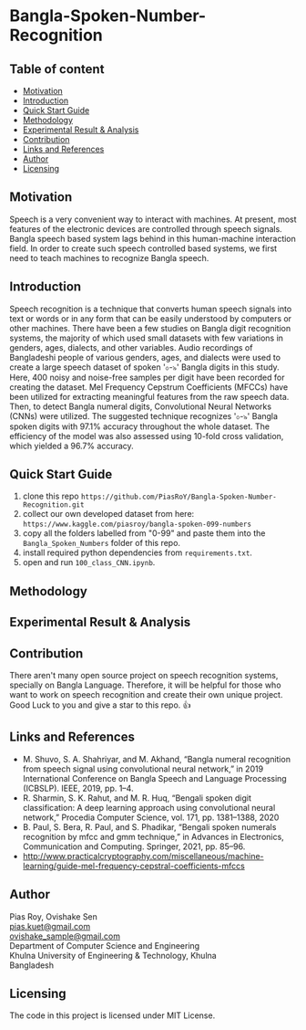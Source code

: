 # Bangla-Spoken-Number-Recognition

## Table of content

- [Motivation](#motivation)
- [Introduction](#introduction)
- [Quick Start Guide](#quick-starting-the-project)
- [Methodology](#methodology)
- [Experimental Result & Analysis](#implementation)
- [Contribution](#contribution)
- [Links and References](#links-and-references)
- [Author](#author)
- [Licensing](#licensing)

## Motivation
Speech is a very convenient way to interact with machines. At present, most features of the electronic devices are controlled through speech signals. Bangla speech based system lags behind in this human-machine interaction field. In order to create such speech controlled based systems, we first need to teach machines to recognize Bangla speech.

## Introduction
Speech recognition is a technique that converts human speech signals into text or words or in any form that can be easily understood by computers or other machines. There have been a few studies on Bangla digit recognition systems, the majority of which used small datasets with few variations in genders, ages, dialects, and other variables. Audio recordings of Bangladeshi people of various genders, ages, and dialects were used to create a large speech dataset of spoken '০-৯' Bangla digits in this study. Here, 400 noisy and noise-free samples per digit have been recorded for creating the dataset. Mel Frequency Cepstrum Coefficients (MFCCs) have been utilized for extracting meaningful features from the raw speech data. Then, to detect Bangla numeral digits, Convolutional Neural Networks (CNNs) were utilized. The suggested technique recognizes '০-৯' Bangla spoken digits with 97.1% accuracy throughout the whole dataset. The efficiency of the model was also assessed using 10-fold cross validation, which yielded a 96.7% accuracy.

## Quick Start Guide
1. clone this repo `https://github.com/PiasRoY/Bangla-Spoken-Number-Recognition.git`
2. collect our own developed dataset from here: `https://www.kaggle.com/piasroy/bangla-spoken-099-numbers`
3. copy all the folders labelled from "0-99" and paste them into the `Bangla_Spoken_Numbers` folder of this repo.
4. install required python dependencies from `requirements.txt`.
5. open and run `100_class_CNN.ipynb`.

## Methodology

## Experimental Result & Analysis


## Contribution
There aren't many open source project on speech recognition systems, specially on Bangla Language. Therefore, it will be helpful for those who want to work on speech recognition and create their own unique project. Good Luck to you and give a star to this repo. 👍

## Links and References
- M. Shuvo, S. A. Shahriyar, and M. Akhand, “Bangla numeral recognition from speech signal using convolutional neural network,” in 2019 International Conference on Bangla Speech and Language Processing (ICBSLP). IEEE, 2019, pp. 1–4.
- R. Sharmin, S. K. Rahut, and M. R. Huq, “Bengali spoken digit classification: A deep learning approach using convolutional neural network,” Procedia Computer Science, vol. 171, pp. 1381–1388, 2020
- B. Paul, S. Bera, R. Paul, and S. Phadikar, “Bengali spoken numerals recognition by mfcc and gmm technique,” in Advances in Electronics, Communication and Computing. Springer, 2021, pp. 85–96.
- http://www.practicalcryptography.com/miscellaneous/machine-learning/guide-mel-frequency-cepstral-coefficients-mfccs


## Author
Pias Roy, Ovishake Sen<br>
pias.kuet@gmail.com<br>
ovishake_sample@gmail.com<br>
Department of Computer Science and Engineering<br>
Khulna University of Engineering & Technology, Khulna<br>
Bangladesh

## Licensing
The code in this project is licensed under MIT License.
      
